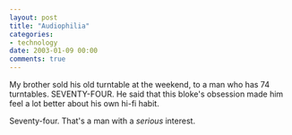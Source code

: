 ```yaml
---
layout: post
title: "Audiophilia"
categories:
- technology
date: 2003-01-09 00:00
comments: true
---
```


<p>My brother sold his old turntable at the weekend, to a man who has 74 turntables. SEVENTY-FOUR. He said that this bloke's obsession made him feel a lot better about his own hi-fi habit.</p>

<p>Seventy-four. That's a man with a <em>serious</em> interest.</p>


